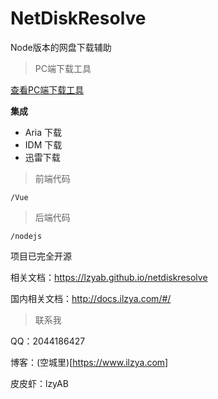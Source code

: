 # NetDiskResolve

Node版本的网盘下载辅助

> PC端下载工具

 [查看PC端下载工具](https://www.ilzya.com/archives/4/) 

 **集成**

- Aria 下载
- IDM 下载
- 迅雷下载

> 前端代码

` /Vue `

>后端代码

` /nodejs `

项目已完全开源

相关文档：https://lzyab.github.io/netdiskresolve

国内相关文档：http://docs.ilzya.com/#/


> 联系我


QQ：2044186427

博客：(空城里)[https://www.ilzya.com]

皮皮虾：lzyAB

